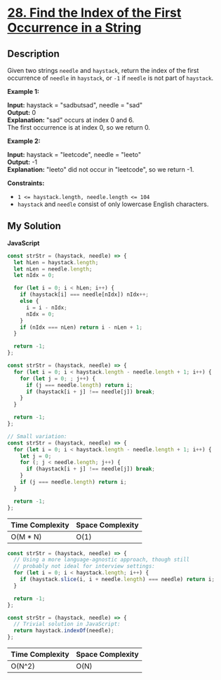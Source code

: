 # [28. Find the Index of the First Occurrence in a String](https://leetcode.com/problems/find-the-index-of-the-first-occurrence-in-a-string)

## Description

Given two strings `needle` and `haystack`, return the index of the first occurrence of `needle` in `haystack`, or `-1` if `needle` is not part of `haystack`.

**Example 1:**

**Input:** haystack = "sadbutsad", needle = "sad"  
**Output:** 0  
**Explanation:** "sad" occurs at index 0 and 6.  
The first occurrence is at index 0, so we return 0.

**Example 2:**

**Input:** haystack = "leetcode", needle = "leeto"  
**Output:** -1  
**Explanation:** "leeto" did not occur in "leetcode", so we return -1.

**Constraints:**

- `1 <= haystack.length, needle.length <= 104`
- `haystack` and `needle` consist of only lowercase English characters.

## My Solution

**JavaScript**

```js
const strStr = (haystack, needle) => {
  let hLen = haystack.length;
  let nLen = needle.length;
  let nIdx = 0;

  for (let i = 0; i < hLen; i++) {
    if (haystack[i] === needle[nIdx]) nIdx++;
    else {
      i = i - nIdx;
      nIdx = 0;
    }
    if (nIdx === nLen) return i - nLen + 1;
  }

  return -1;
};
```

```js
const strStr = (haystack, needle) => {
  for (let i = 0; i < haystack.length - needle.length + 1; i++) {
    for (let j = 0; ; j++) {
      if (j === needle.length) return i;
      if (haystack[i + j] !== needle[j]) break;
    }
  }

  return -1;
};

// Small variation:
const strStr = (haystack, needle) => {
  for (let i = 0; i < haystack.length - needle.length + 1; i++) {
    let j = 0;
    for (; j < needle.length; j++) {
      if (haystack[i + j] !== needle[j]) break;
    }
    if (j === needle.length) return i;
  }

  return -1;
};
```

| Time Complexity | Space Complexity |
| --------------- | ---------------- |
| O(M \* N)       | O(1)             |

```js
const strStr = (haystack, needle) => {
  // Using a more language-agnostic approach, though still
  // probably not ideal for interview settings:
  for (let i = 0; i < haystack.length; i++) {
    if (haystack.slice(i, i + needle.length) === needle) return i;
  }

  return -1;
};
```

```js
const strStr = (haystack, needle) => {
  // Trivial solution in JavaScript:
  return haystack.indexOf(needle);
};
```

| Time Complexity | Space Complexity |
| --------------- | ---------------- |
| O(N^2)          | O(N)             |
